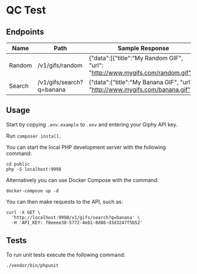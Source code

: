 # QC Test

## Endpoints

|Name  |Path                    |Sample Response                                                                |
|------|------------------------|-------------------------------------------------------------------------------|
|Random|/v1/gifs/random         |{"data":[{"title":"My Random GIF", "url": "http://www.mygifs.com/random.gif"}]}
|Search|/v1/gifs/search?q=banana|{"data":{"title":"My Banana GIF", "url": "http://www.mygifs.com/banana.gif"}}  |

## Usage

Start by copying `.env.example` to `.env` and entering your Giphy API key.

Run `composer install`.

You can start the local PHP development server with the following command:

```
cd public
php -S localhost:9998
```

Alternatively you can use Docker Compose with the command:

```
docker-compose up -d
```

You can then make requests to the API, such as:

```
curl -X GET \
  'http://localhost:9998/v1/gifs/search?q=banana' \
  -H 'API_KEY: f8eeee38-5772-4eb1-8d86-d3d3247f5b52'
```

## Tests

To run unit tests execute the following command:

```
./vendor/bin/phpunit
```
